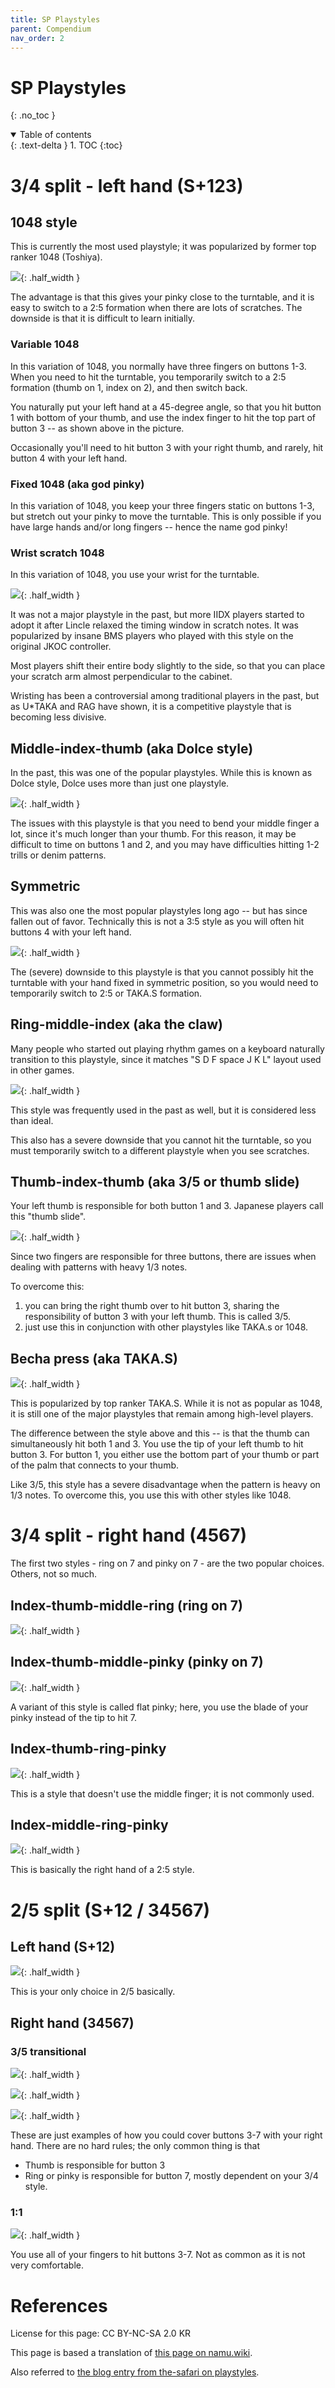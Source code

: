 ```yaml
---
title: SP Playstyles
parent: Compendium
nav_order: 2
---
```


# SP Playstyles
{: .no_toc }

<details open markdown="block">
  <summary>
    Table of contents
  </summary>
  {: .text-delta }
1. TOC
{:toc}
</details>

# 3/4 split - left hand (S+123)

## 1048 style

This is currently the most used playstyle; it was popularized by former top ranker 1048 (Toshiya). 

![](/assets/img/playstyle/1048.png){: .half_width }

The advantage is that this gives your pinky close to the turntable, and it is easy to switch to a 2:5 formation when there are lots of scratches. The downside is that it is difficult to learn initially.

### Variable 1048

In this variation of 1048, you normally have three fingers on buttons 1-3. When you need to hit the turntable, you temporarily switch to a 2:5 formation (thumb on 1, index on 2), and then switch back.

You naturally put your left hand at a 45-degree angle, so that you hit button 1 with bottom of your thumb, and use the index finger to hit the top part of button 3 -- as shown above in the picture.

Occasionally you'll need to hit button 3 with your right thumb, and rarely, hit button 4 with your left hand.

### Fixed 1048 (aka god pinky)

In this variation of 1048, you keep your three fingers static on buttons 1-3, but stretch out your pinky to move the turntable. This is only possible if you have large hands and/or long fingers -- hence the name god pinky!

### Wrist scratch 1048

In this variation of 1048, you use your wrist for the turntable.

![](/assets/img/playstyle/wrist.jpg){: .half_width }

It was not a major playstyle in the past, but more IIDX players started to adopt it after Lincle relaxed the timing window in scratch notes. It was popularized by insane BMS players who played with this style on the original JKOC controller.

Most players shift their entire body slightly to the side, so that you can place your scratch arm almost perpendicular to the cabinet.

Wristing has been a controversial among traditional players in the past, but as U*TAKA and RAG have shown, it is a competitive playstyle that is becoming less divisive.

## Middle-index-thumb (aka Dolce style)

In the past, this was one of the popular playstyles. While this is known as Dolce style, Dolce uses more than just one playstyle.

![](/assets/img/playstyle/dolce.png){: .half_width }

The issues with this playstyle is that you need to bend your middle finger a lot, since it's much longer than your thumb. For this reason, it may be difficult to time on buttons 1 and 2, and you may have difficulties hitting 1-2 trills or denim patterns.

## Symmetric

This was also one the most popular playstyles long ago -- but has since fallen out of favor. Technically this is not a 3:5 style as you will often hit buttons 4 with your left hand.

![](/assets/img/playstyle/symmetric.png){: .half_width }

The (severe) downside to this playstyle is that you cannot possibly hit the turntable with your hand fixed in symmetric position, so you would need to temporarily switch to 2:5 or TAKA.S formation.

## Ring-middle-index (aka the claw)

Many people who started out playing rhythm games on a keyboard naturally transition to this playstyle, since it matches "S D F space J K L" layout used in other games.

![](/assets/img/playstyle/claw.jpg){: .half_width }

This style was frequently used in the past as well, but it is considered less than ideal. 

This also has a severe downside that you cannot hit the turntable, so you must temporarily switch to a different playstyle when you see scratches.

## Thumb-index-thumb (aka 3/5 or thumb slide)

Your left thumb is responsible for both button 1 and 3. Japanese players call this "thumb slide".

![](/assets/img/playstyle/35.png){: .half_width }

Since two fingers are responsible for three buttons, there are issues when dealing with patterns with heavy 1/3 notes.

To overcome this:
1. you can bring the right thumb over to hit button 3, sharing the responsibility of button 3 with your left thumb. This is called 3/5.
1. just use this in conjunction with other playstyles like TAKA.s or 1048.

## Becha press (aka TAKA.S)

![](/assets/img/playstyle/takas.jpg){: .half_width }

This is popularized by top ranker TAKA.S. While it is not as popular as 1048, it is still one of the major playstyles that remain among high-level players.

The difference between the style above and this -- is that the thumb can simultaneously hit both 1 and 3. You use the tip of your left thumb to hit button 3. For button 1, you either use the bottom part of your thumb or part of the palm that connects to your thumb.

Like 3/5, this style has a severe disadvantage when the pattern is heavy on 1/3 notes. To overcome this, you use this with other styles like 1048.

# 3/4 split - right hand (4567)

The first two styles - ring on 7 and pinky on 7 - are the two popular choices. Others, not so much.

## Index-thumb-middle-ring (ring on 7)

![](/assets/img/playstyle/righthand_nopinky.png){: .half_width }

## Index-thumb-middle-pinky (pinky on 7)

![](/assets/img/playstyle/righthand_noring.png){: .half_width }

A variant of this style is called flat pinky; here, you use the blade of your pinky instead of the tip to hit 7.

## Index-thumb-ring-pinky

![](/assets/img/playstyle/righthand_nomiddle.jpg){: .half_width }

This is a style that doesn't use the middle finger; it is not commonly used.

## Index-middle-ring-pinky

![](/assets/img/playstyle/righthand_nothumb.png){: .half_width }

This is basically the right hand of a 2:5 style. 

# 2/5 split (S+12 / 34567)

## Left hand (S+12)

![](/assets/img/playstyle/25.png){: .half_width }

This is your only choice in 2/5 basically.

## Right hand (34567)

### 3/5 transitional

![](/assets/img/playstyle/25_right_1a.png){: .half_width }

![](/assets/img/playstyle/25_right_1b.png){: .half_width }

![](/assets/img/playstyle/25_right_1c.png){: .half_width }

These are just examples of how you could cover buttons 3-7 with your right hand. There are no hard rules; the only common thing is that

* Thumb is responsible for button 3
* Ring or pinky is responsible for button 7, mostly dependent on your 3/4 style.

### 1:1

![](/assets/img/playstyle/25_right_2.png){: .half_width }

You use all of your fingers to hit buttons 3-7. Not as common as it is not very comfortable.

# References

License for this page: CC BY-NC-SA 2.0 KR

This page is based a translation of [this page on namu.wiki](https://namu.wiki/w/beatmania%20IIDX/%EC%86%90%EB%B0%B0%EC%B9%98).

Also referred to [the blog entry from the-safari on playstyles](https://the-safari.com/2913).

